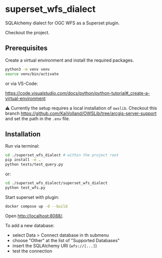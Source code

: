 # superset_wfs_dialect

SQLAlchemy dialect for OGC WFS as a Superset plugin.

Checkout the project.

## Prerequisites

Create a virtual environment and install the required packages.

```bash
python3 -m venv venv
source venv/bin/activate
```

or via VS-Code:

<https://code.visualstudio.com/docs/python/python-tutorial#_create-a-virtual-environment>

:warning: Currently the setup requires a local installation of `owslib`. Checkout this branch
<https://github.com/KaiVolland/OWSLib/tree/arcgis-server-support> and set the path in the `.env` file.

## Installation

Run via terminal:

```bash
cd ./superset_wfs_dialect # within the project root
pip install -e .
python tests/test_query.py
```

or:

```bash
cd ./superset_wfs_dialect/superset_wfs_dialect
python test_wfs.py
```

Start superset with plugin:

```bash
docker compose up -d --build
```

Open [http://localhost:8088/](http://localhost:8088/).

To add a new database:

- select Data > Connect database in th submenu
- choose "Other" at the list of "Supported Databases"
- insert the SQLAlchemy URI (`wfs://[...]`)
- test the connection

